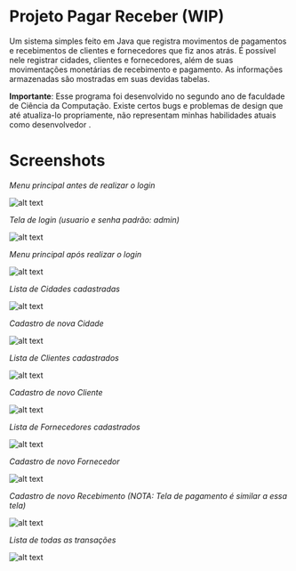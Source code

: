 # Projeto Pagar Receber (WIP)
Um sistema simples feito em Java que registra movimentos de pagamentos e recebimentos de clientes e fornecedores que fiz anos atrás. É possível nele registrar cidades, clientes e fornecedores, além de suas  movimentações monetárias de recebimento e pagamento. As informações armazenadas são mostradas em suas devidas tabelas. 

**Importante**: Esse programa foi desenvolvido no segundo ano de faculdade de Ciência da Computação. Existe certos bugs e problemas de design que até atualiza-lo propriamente, não representam minhas habilidades atuais como desenvolvedor . 

# Screenshots

*Menu principal antes de realizar o login*

![alt text](https://github.com/pedro-ca/Pagar-Receber/blob/main/Screenshots/pagarreceber%20menu1.JPG)


*Tela de login (usuario e senha padrão: admin)*

![alt text](https://raw.githubusercontent.com/pedro-ca/Pagar-Receber/main/Screenshots/pagarreceber%20login.JPG)


*Menu principal após realizar o login*

![alt text](https://raw.githubusercontent.com/pedro-ca/Pagar-Receber/main/Screenshots/pagarreceber%20menu2.JPG)


*Lista de Cidades cadastradas*

![alt text](https://raw.githubusercontent.com/pedro-ca/Pagar-Receber/main/Screenshots/pagarreceber%20cidade%20lista.JPG)


*Cadastro de nova Cidade*

![alt text](https://github.com/pedro-ca/Pagar-Receber/blob/main/Screenshots/pagarreceber%20cidade%20registrar.JPG)


*Lista de Clientes cadastrados*

![alt text](https://raw.githubusercontent.com/pedro-ca/Pagar-Receber/main/Screenshots/pagarreceber%20cliente%20lista.JPG)


*Cadastro de novo Cliente*

![alt text](https://raw.githubusercontent.com/pedro-ca/Pagar-Receber/main/Screenshots/pagarreceber%20cliente%20registrar.JPG)


*Lista de Fornecedores cadastrados*

![alt text](https://raw.githubusercontent.com/pedro-ca/Pagar-Receber/main/Screenshots/pagarreceber%20fornecedor%20lista.JPG)


*Cadastro de novo Fornecedor*

![alt text](https://github.com/pedro-ca/Pagar-Receber/blob/main/Screenshots/pagarreceber%20fornecedor%20registrar.JPG)


*Cadastro de novo Recebimento (NOTA: Tela de pagamento é similar a essa tela)*

![alt text](https://raw.githubusercontent.com/pedro-ca/Pagar-Receber/main/Screenshots/pagarreceber%20receber%20registrar.JPG)


*Lista de todas as transações*

![alt text](https://raw.githubusercontent.com/pedro-ca/Pagar-Receber/main/Screenshots/pagarreceber%20transacoes%20lista.JPG)
